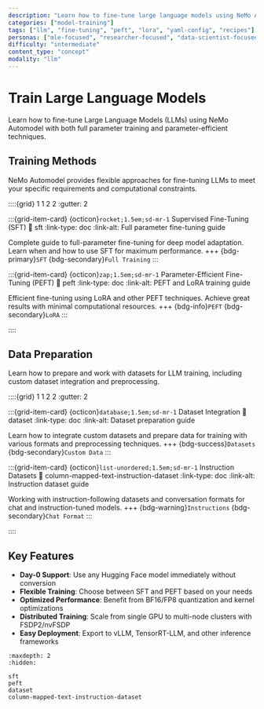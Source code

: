 ```yaml
---
description: "Learn how to fine-tune large language models using NeMo Automodel with full parameter training and parameter-efficient techniques."
categories: ["model-training"]
tags: ["llm", "fine-tuning", "peft", "lora", "yaml-config", "recipes"]
personas: ["mle-focused", "researcher-focused", "data-scientist-focused"]
difficulty: "intermediate"
content_type: "concept"
modality: "llm"
---
```


# Train Large Language Models

Learn how to fine-tune Large Language Models (LLMs) using NeMo Automodel with both full parameter training and parameter-efficient techniques.

## Training Methods

NeMo Automodel provides flexible approaches for fine-tuning LLMs to meet your specific requirements and computational constraints.

::::{grid} 1 1 2 2
:gutter: 2

:::{grid-item-card} {octicon}`rocket;1.5em;sd-mr-1` Supervised Fine-Tuning (SFT)
:link: sft
:link-type: doc
:link-alt: Full parameter fine-tuning guide

Complete guide to full-parameter fine-tuning for deep model adaptation. Learn when and how to use SFT for maximum performance.
+++
{bdg-primary}`SFT`
{bdg-secondary}`Full Training`
:::

:::{grid-item-card} {octicon}`zap;1.5em;sd-mr-1` Parameter-Efficient Fine-Tuning (PEFT)
:link: peft
:link-type: doc
:link-alt: PEFT and LoRA training guide

Efficient fine-tuning using LoRA and other PEFT techniques. Achieve great results with minimal computational resources.
+++
{bdg-info}`PEFT`
{bdg-secondary}`LoRA`
:::

::::

## Data Preparation

Learn how to prepare and work with datasets for LLM training, including custom dataset integration and preprocessing.

::::{grid} 1 1 2 2
:gutter: 2

:::{grid-item-card} {octicon}`database;1.5em;sd-mr-1` Dataset Integration
:link: dataset
:link-type: doc
:link-alt: Dataset preparation guide

Learn how to integrate custom datasets and prepare data for training with various formats and preprocessing techniques.
+++
{bdg-success}`Datasets`
{bdg-secondary}`Custom Data`
:::

:::{grid-item-card} {octicon}`list-unordered;1.5em;sd-mr-1` Instruction Datasets
:link: column-mapped-text-instruction-dataset
:link-type: doc
:link-alt: Instruction dataset guide

Working with instruction-following datasets and conversation formats for chat and instruction-tuned models.
+++
{bdg-warning}`Instructions`
{bdg-secondary}`Chat Format`
:::

::::

## Key Features

- **Day-0 Support**: Use any Hugging Face model immediately without conversion
- **Flexible Training**: Choose between SFT and PEFT based on your needs
- **Optimized Performance**: Benefit from BF16/FP8 quantization and kernel optimizations
- **Distributed Training**: Scale from single GPU to multi-node clusters with FSDP2/nvFSDP
- **Easy Deployment**: Export to vLLM, TensorRT-LLM, and other inference frameworks

```{toctree}
:maxdepth: 2
:hidden:

sft
peft
dataset
column-mapped-text-instruction-dataset
```
